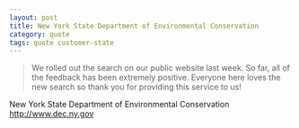 ```yaml
---
layout: post
title: New York State Department of Environmental Conservation
category: quote
tags: quote customer-state
---
```


> We rolled out the search on our public website last week. So far, all of the feedback has been extremely positive. Everyone here loves the new search so thank you for providing this service to us!

New York State Department of Environmental Conservation  
<http://www.dec.ny.gov>